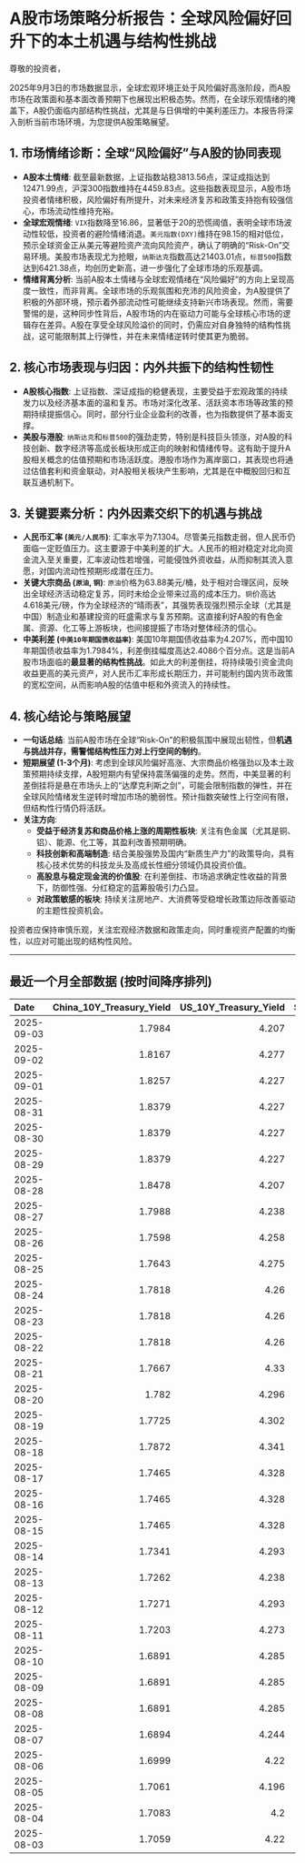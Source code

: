 # A股市场策略分析报告：全球风险偏好回升下的本土机遇与结构性挑战

尊敬的投资者，

2025年9月3日的市场数据显示，全球宏观环境正处于风险偏好高涨阶段，而A股市场在政策面和基本面改善预期下也展现出积极态势。然而，在全球乐观情绪的掩盖下，A股仍面临内部结构性挑战，尤其是与日俱增的中美利差压力。本报告将深入剖析当前市场环境，为您提供A股策略展望。

## 1. 市场情绪诊断：全球“风险偏好”与A股的协同表现

*   **A股本土情绪**: 截至最新数据，上证指数站稳3813.56点，深证成指达到12471.99点，沪深300指数维持在4459.83点。这些指数表现显示，A股市场投资者情绪积极，风险偏好有所提升，对未来经济复苏和政策支持抱有较强信心，市场流动性维持充裕。
*   **全球宏观情绪**: `VIX`指数降至16.86，显著低于20的恐慌阈值，表明全球市场波动性较低，投资者的避险情绪消退。`美元指数(DXY)`维持在98.15的相对低位，预示全球资金正从美元等避险资产流向风险资产，确认了明确的“Risk-On”交易环境。美股市场表现尤为抢眼，`纳斯达克`指数高达21403.01点，`标普500`指数达到6421.38点，均创历史新高，进一步强化了全球市场的乐观基调。
*   **情绪背离分析**: 当前A股本土情绪与全球宏观情绪在“风险偏好”的方向上呈现高度一致性，而非背离。全球市场的乐观氛围和充沛的风险资金，为A股提供了积极的外部环境，预示着外部流动性可能继续支持新兴市场表现。然而，需要警惕的是，这种同步性背后，A股市场的内在驱动力可能与全球核心市场的逻辑存在差异。A股在享受全球风险溢价的同时，仍需应对自身独特的结构性挑战，这可能限制其上行弹性，并在未来情绪逆转时使其更为脆弱。

## 2. 核心市场表现与归因：内外共振下的结构性韧性

*   **A股核心指数**: 上证指数、深证成指的稳健表现，主要受益于宏观政策的持续发力以及经济基本面的温和复苏。市场对深化改革、活跃资本市场等政策的预期持续提振信心。同时，部分行业企业盈利的改善，也为指数提供了基本面支撑。
*   **美股与港股**: `纳斯达克`和`标普500`的强劲走势，特别是科技巨头领涨，对A股的科技创新、数字经济等高成长板块形成正向的映射和情绪传导。这有助于提升A股相关概念的估值预期和市场活跃度。港股市场作为离岸窗口，其表现也将通过估值套利和资金联动，对A股相关板块产生影响，尤其是在中概股回归和互联互通机制下。

## 3. 关键要素分析：内外因素交织下的机遇与挑战

*   **人民币汇率 (`美元/人民币`)**: 汇率水平为7.1304。尽管美元指数走弱，但人民币仍面临一定贬值压力。这主要源于中美利差的扩大。人民币的相对稳定对北向资金流入至关重要，汇率波动性若增强，可能侵蚀外资收益，从而抑制其流入意愿，对国内流动性预期形成潜在压力。
*   **关键大宗商品 (`原油`, `铜`)**: `原油`价格为63.88美元/桶，处于相对合理区间，反映出全球经济活动稳定复苏，同时未给企业带来过高的成本压力。`铜`价高达4.618美元/磅，作为全球经济的“晴雨表”，其强势表现强烈预示全球（尤其是中国）制造业和基建投资的旺盛需求与复苏预期。这直接利好A股的有色金属、资源、化工等上游板块，也间接提振了市场对整体经济的信心。
*   **中美利差 (`中美10年期国债收益率`)**: 美国10年期国债收益率为4.207%，而中国10年期国债收益率为1.7984%，利差倒挂幅度高达2.4086个百分点。这是当前A股市场面临的**最显著的结构性挑战**。如此大的利差倒挂，将持续吸引资金流向收益更高的美元资产，对人民币汇率形成长期压力，并可能制约国内货币政策的宽松空间，从而影响A股的估值中枢和外资流入的持续性。

## 4. 核心结论与策略展望

*   **一句话总结**: 当前A股市场在全球“Risk-On”的积极氛围中展现出韧性，但**机遇与挑战并存，需警惕结构性压力对上行空间的制约**。
*   **短期展望 (1-3个月)**: 考虑到全球风险偏好高涨、大宗商品价格强劲以及本土政策预期持续支撑，A股短期内有望保持震荡偏强的走势。然而，中美显著的利差倒挂将是悬在市场头上的“达摩克利斯之剑”，可能会限制指数的弹性，并在全球风险情绪发生逆转时增加市场的脆弱性。预计指数突破性上行空间有限，但结构性行情仍将活跃。
*   **关注方向**:
    *   **受益于经济复苏和商品价格上涨的周期性板块**: 关注有色金属（尤其是铜、铝）、能源、化工等，其盈利改善预期明确。
    *   **科技创新和高端制造**: 结合美股强势及国内“新质生产力”的政策导向，具有核心技术优势的科技龙头及高成长性细分领域仍具投资价值。
    *   **高股息与稳定现金流的价值股**: 在利差倒挂、市场追求确定性收益的背景下，防御性强、分红稳定的蓝筹股吸引力凸显。
    *   **对政策敏感的板块**: 持续关注房地产、大消费等受稳增长政策边际改善驱动的主题性投资机会。

投资者应保持审慎乐观，关注宏观经济数据和政策走向，同时重视资产配置的均衡性，以应对可能出现的结构性风险。

---

## 最近一个月全部数据 (按时间降序排列)

| Date       |   China_10Y_Treasury_Yield |   US_10Y_Treasury_Yield |   Shanghai_Composite_Index |   CSI_300_Index |   Shenzhen_Component_Index |   GOLD_spot_price |   OIL_price |   ALUMINUM_future |   BTC_price |   USD_CNY_exchange_rate |   Commodity_Index_ETF |   US_Dollar_Index |   ETH_price |   LEAN_HOGS_future |   COPPER_future |   High_Yield_Bond_ETF |   LIVE_CATTLE_future |   GOLD_near_month_future |   NATURAL_GAS_future |   PLATINUM_future |   SILVER_future |   Long_Term_Treasury_ETF |   CORN_future |   SOYBEANS_future |   WHEAT_future |   SP500_close |   NASDAQ_close |   VIX_close |   GOLD_basis_spot_vs_near |
|:-----------|---------------------------:|------------------------:|---------------------------:|----------------:|---------------------------:|------------------:|------------:|------------------:|------------:|------------------------:|----------------------:|------------------:|------------:|-------------------:|----------------:|----------------------:|---------------------:|-------------------------:|---------------------:|------------------:|----------------:|-------------------------:|--------------:|------------------:|---------------:|--------------:|---------------:|------------:|--------------------------:|
| 2025-09-03 |                     1.7984 |                   4.207 |                    3813.56 |         4459.83 |                    12472   |            3637.2 |       63.88 |           2528.5  |      112493 |                  7.1304 |               22.3772 |            98.155 |     4477.17 |             93.825 |          4.618  |               80.56   |              238.375 |                   3637.3 |                3.051 |            1454.9 |          42.05  |                  86.645  |        418.25 |           1031    |         522    |       6421.38 |        21403   |       16.86 |                 -0.100098 |
| 2025-09-02 |                     1.8167 |                   4.277 |                    3858.13 |         4490.45 |                    12553.8 |            3549.4 |       65.59 |           2514.5  |      111201 |                  7.1304 |               22.57   |            98.4   |     4325.37 |             95.55  |          4.5695 |               80.39   |              239.525 |                   3562.9 |                3.009 |            1405.8 |          41.071 |                  85.63   |        403    |           1025.75 |         513    |       6415.54 |        21279.6 |       17.17 |                -13.5      |
| 2025-09-01 |                     1.8257 |                   4.227 |                    3875.53 |         4523.71 |                    12829   |            3473.7 |       64.01 |           2514.75 |      109251 |                  7.1304 |               22.21   |            97.77  |     4314.47 |             95.025 |          4.5185 |               80.477  |              241.9   |                   3487.2 |                2.997 |            1365.7 |          40.2   |                  86.272  |        398    |           1036.75 |         518    |       6460.26 |        21455.6 |       15.36 |                -13.5      |
| 2025-08-31 |                     1.8379 |                   4.227 |                    3857.93 |         4496.76 |                    12696.2 |            3473.7 |       64.01 |           2514.75 |      108237 |                  7.153  |               22.21   |            97.77  |     4390.02 |             95.025 |          4.5185 |               80.477  |              241.9   |                   3487.2 |                2.997 |            1365.7 |          40.2   |                  86.272  |        398    |           1036.75 |         518    |       6460.26 |        21455.6 |       15.36 |                -13.5      |
| 2025-08-30 |                     1.8379 |                   4.227 |                    3857.93 |         4496.76 |                    12696.2 |            3473.7 |       64.01 |           2514.75 |      108808 |                  7.153  |               22.21   |            97.77  |     4374.15 |             95.025 |          4.5185 |               80.477  |              241.9   |                   3487.2 |                2.997 |            1365.7 |          40.2   |                  86.272  |        398    |           1036.75 |         518    |       6460.26 |        21455.6 |       15.36 |                -13.5      |
| 2025-08-29 |                     1.8379 |                   4.227 |                    3857.93 |         4496.76 |                    12696.2 |            3473.7 |       64.01 |           2514.75 |      108411 |                  7.153  |               22.21   |            97.77  |     4360.15 |             95.025 |          4.5185 |               80.477  |              241.9   |                   3487.2 |                2.997 |            1365.7 |          40.2   |                  86.272  |        398    |           1036.75 |         518    |       6460.26 |        21455.6 |       15.36 |                -13.5      |
| 2025-08-28 |                     1.8478 |                   4.207 |                    3843.6  |         4463.78 |                    12571.4 |            3431.8 |       64.6  |           2516.25 |      112545 |                  7.153  |               22.18   |            97.81  |     4507.18 |             94.275 |          4.4635 |               80.6263 |              237     |                   3445.8 |                2.944 |            1356.4 |          39.19  |                  86.8897 |        385.5  |           1028.25 |         510.25 |       6501.86 |        21705.2 |       14.43 |                -14        |
| 2025-08-27 |                     1.7988 |                   4.238 |                    3800.35 |         4386.13 |                    12295.1 |            3404.6 |       64.15 |           2506    |      111222 |                  7.152  |               22.04   |            98.23  |     4503.39 |             93.9   |          4.4145 |               80.5865 |              243.25  |                   3404.6 |                2.867 |            1341.4 |          38.689 |                  86.3218 |        382.5  |           1027.25 |         502.25 |       6481.4  |        21590.1 |       14.85 |                  0        |
| 2025-08-26 |                     1.7598 |                   4.258 |                    3868.38 |         4452.59 |                    12473.2 |            3388.6 |       63.25 |           2541.25 |      111803 |                  7.151  |               22.02   |            98.23  |     4600.43 |             93.425 |          4.4505 |               80.487  |              242.5   |                   3388.6 |                2.717 |            1342.4 |          38.582 |                  86.4214 |        387.5  |           1028.75 |         509.5  |       6465.94 |        21544.3 |       14.62 |                  0        |
| 2025-08-25 |                     1.7643 |                   4.275 |                    3883.56 |         4469.22 |                    12441.1 |            3373.8 |       64.8  |           2527    |      110124 |                  7.1675 |               22.19   |            98.43  |     4372.99 |             91.4   |          4.4665 |               80.3078 |              240.225 |                   3373.8 |                2.696 |            1331.6 |          38.677 |                  86.4712 |        389.25 |           1025.5  |         506.75 |       6439.32 |        21449.3 |       14.79 |                  0        |
| 2025-08-24 |                     1.7818 |                   4.26  |                    3825.76 |         4378    |                    12166.1 |            3374.4 |       63.66 |           2505.25 |      113458 |                  7.1799 |               22.08   |            97.72  |     4779.65 |             91.2   |          4.4475 |               80.467  |              239.95  |                   3374.4 |                2.698 |            1355.4 |          39.003 |                  86.7203 |        388.25 |           1036.5  |         504.75 |       6466.91 |        21496.5 |       14.22 |                  0        |
| 2025-08-23 |                     1.7818 |                   4.26  |                    3825.76 |         4378    |                    12166.1 |            3374.4 |       63.66 |           2505.25 |      115374 |                  7.1799 |               22.08   |            97.72  |     4776.09 |             91.2   |          4.4475 |               80.467  |              239.95  |                   3374.4 |                2.698 |            1355.4 |          39.003 |                  86.7203 |        388.25 |           1036.5  |         504.75 |       6466.91 |        21496.5 |       14.22 |                  0        |
| 2025-08-22 |                     1.7818 |                   4.26  |                    3825.76 |         4378    |                    12166.1 |            3374.4 |       63.66 |           2505.25 |      116874 |                  7.1799 |               22.08   |            97.72  |     4831.35 |             91.2   |          4.4475 |               80.467  |              239.95  |                   3374.4 |                2.698 |            1355.4 |          39.003 |                  86.7203 |        388.25 |           1036.5  |         504.75 |       6466.91 |        21496.5 |       14.22 |                  0        |
| 2025-08-21 |                     1.7667 |                   4.33  |                    3771.1  |         4288.07 |                    11919.8 |            3336.9 |       63.52 |           2484.5  |      112419 |                  7.1757 |               21.99   |            98.62  |     4223.21 |             89.925 |          4.4315 |               79.8201 |              238.65  |                   3336.9 |                2.826 |            1351.2 |          38.027 |                  86.0827 |        387.25 |           1034.5  |         507    |       6370.17 |        21100.3 |       16.6  |                  0        |
| 2025-08-20 |                     1.782  |                   4.296 |                    3766.21 |         4271.4  |                    11926.7 |            3343.4 |       63.21 |           2459.75 |      114275 |                  7.1819 |               21.86   |            98.22  |     4334.5  |             89.95  |          4.426  |               79.9694 |              238.525 |                   3343.4 |                2.752 |            1334   |          37.705 |                  86.5111 |        380    |           1015    |         505.5  |       6395.78 |        21172.9 |       15.69 |                  0        |
| 2025-08-19 |                     1.7725 |                   4.302 |                    3727.29 |         4223.37 |                    11821.6 |            3313.4 |       62.35 |           2428    |      112831 |                  7.1846 |               21.62   |            98.27  |     4073.46 |             90.15  |          4.409  |               79.9993 |              236.325 |                   3313.4 |                2.766 |            1302.3 |          37.261 |                  86.3218 |        379.5  |           1013    |         498.5  |       6411.37 |        21314.9 |       15.57 |                  0        |
| 2025-08-18 |                     1.7872 |                   4.341 |                    3728.03 |         4239.41 |                    11835.6 |            3331.7 |       63.42 |           2458.5  |      116252 |                  7.1817 |               21.79   |            98.17  |     4312.5  |             90.125 |          4.457  |               80.0192 |              236.725 |                   3331.7 |                2.89  |            1326.4 |          37.951 |                  85.8237 |        383    |           1020.75 |         502.75 |       6449.15 |        21629.8 |       14.99 |                  0        |
| 2025-08-17 |                     1.7465 |                   4.328 |                    3696.77 |         4202.35 |                    11634.7 |            3336   |       62.8  |           2480.75 |      117453 |                  7.1795 |               21.77   |            97.85  |     4473.27 |             90.1   |          4.478  |               80.0789 |              236.25  |                   3336   |                2.916 |            1334.3 |          37.894 |                  86.0728 |        383.75 |           1022.25 |         506.5  |       6449.8  |        21623   |       15.09 |                  0        |
| 2025-08-16 |                     1.7465 |                   4.328 |                    3696.77 |         4202.35 |                    11634.7 |            3336   |       62.8  |           2480.75 |      117491 |                  7.1795 |               21.77   |            97.85  |     4426.18 |             90.1   |          4.478  |               80.0789 |              236.25  |                   3336   |                2.916 |            1334.3 |          37.894 |                  86.0728 |        383.75 |           1022.25 |         506.5  |       6449.8  |        21623   |       15.09 |                  0        |
| 2025-08-15 |                     1.7465 |                   4.328 |                    3696.77 |         4202.35 |                    11634.7 |            3336   |       62.8  |           2480.75 |      117398 |                  7.1795 |               21.77   |            97.85  |     4439.99 |             90.1   |          4.478  |               80.0789 |              236.25  |                   3336   |                2.916 |            1334.3 |          37.894 |                  86.0728 |        383.75 |           1022.25 |         506.5  |       6449.8  |        21623   |       15.09 |                  0        |
| 2025-08-14 |                     1.7341 |                   4.293 |                    3666.44 |         4173.31 |                    11451.4 |            3335.2 |       63.96 |           2501.5  |      118360 |                  7.1743 |               21.84   |            98.25  |     4548.17 |            109.65  |          4.4645 |               80.0192 |              233.35  |                   3335.2 |                2.841 |            1350.3 |          37.982 |                  86.6904 |        375    |           1008.5  |         503.5  |       6468.54 |        21710.7 |       14.83 |                  0        |
| 2025-08-13 |                     1.7262 |                   4.238 |                    3683.47 |         4176.58 |                    11551.4 |            3358.7 |       62.65 |           2510.5  |      123344 |                  7.1785 |               21.75   |            97.84  |     4756.28 |            109.625 |          4.482  |               80.2282 |              235.55  |                   3358.7 |                2.828 |            1331.5 |          38.499 |                  87.3379 |        374    |           1023.5  |         507.25 |       6466.58 |        21713.1 |       14.49 |                  0        |
| 2025-08-12 |                     1.7271 |                   4.293 |                    3665.92 |         4143.83 |                    11351.6 |            3348.9 |       63.17 |           2507.75 |      120173 |                  7.1877 |               21.78   |            98.1   |     4590.92 |            109.55  |          4.5085 |               80.0192 |              235.825 |                   3348.9 |                2.808 |            1341.9 |          37.899 |                  86.6207 |        371.5  |           1011.75 |         505    |       6445.76 |        21681.9 |       14.73 |                  0        |
| 2025-08-11 |                     1.7203 |                   4.273 |                    3647.55 |         4122.51 |                    11291.4 |            3353.1 |       63.96 |           2469.5  |      118731 |                  7.181  |               21.87   |            98.52  |     4226.97 |            109.675 |          4.4235 |               79.84   |              233.075 |                   3353.1 |                2.954 |            1329.9 |          37.662 |                  87.059  |        385    |            989.5  |         515    |       6373.45 |        21385.4 |       16.25 |                  0        |
| 2025-08-10 |                     1.6891 |                   4.285 |                    3635.13 |         4104.97 |                    11128.7 |            3439.1 |       63.88 |           2501.75 |      119307 |                  7.181  |               21.84   |            98.18  |     4254.22 |            108.9   |          4.4555 |               79.84   |              232.55  |                   3439.1 |                2.99  |            1325.6 |          38.417 |                  86.9594 |        382.75 |            966.75 |         514.5  |       6389.45 |        21450   |       15.15 |                  0        |
| 2025-08-09 |                     1.6891 |                   4.285 |                    3635.13 |         4104.97 |                    11128.7 |            3439.1 |       63.88 |           2501.75 |      116500 |                  7.181  |               21.84   |            98.18  |     4263.6  |            108.9   |          4.4555 |               79.84   |              232.55  |                   3439.1 |                2.99  |            1325.6 |          38.417 |                  86.9594 |        382.75 |            966.75 |         514.5  |       6389.45 |        21450   |       15.15 |                  0        |
| 2025-08-08 |                     1.6891 |                   4.285 |                    3635.13 |         4104.97 |                    11128.7 |            3439.1 |       63.88 |           2501.75 |      116689 |                  7.181  |               21.84   |            98.18  |     4009.85 |            108.9   |          4.4555 |               79.84   |              232.55  |                   3439.1 |                2.99  |            1325.6 |          38.417 |                  86.9594 |        382.75 |            966.75 |         514.5  |       6389.45 |        21450   |       15.15 |                  0        |
| 2025-08-07 |                     1.6894 |                   4.244 |                    3639.67 |         4114.67 |                    11157.9 |            3400.3 |       63.88 |           2500    |      117497 |                  7.1828 |               21.84   |            98.4   |     3914.33 |            108.775 |          4.3785 |               79.8301 |              238.75  |                   3400.3 |                3.067 |            1339.9 |          38.158 |                  87.3379 |        384.5  |            971.75 |         518.25 |       6340    |        21242.7 |       16.57 |                  0        |
| 2025-08-06 |                     1.6999 |                   4.22  |                    3634    |         4113.48 |                    11177.8 |            3380   |       64.35 |           2483.25 |      115028 |                  7.1834 |               21.77   |            98.18  |     3683.92 |            108.875 |          4.391  |               79.9097 |              236.3   |                   3380   |                3.077 |            1326   |          37.766 |                  87.4874 |        379.75 |            961.5  |         508.5  |       6345.06 |        21169.4 |       16.77 |                  0        |
| 2025-08-05 |                     1.7061 |                   4.196 |                    3617.6  |         4103.45 |                    11107   |            3381.9 |       65.16 |           2432.75 |      114141 |                  7.178  |               21.82   |            98.78  |     3611.9  |            108.775 |          4.364  |               79.8301 |              234.275 |                   3381.9 |                3.01  |            1317.2 |          37.687 |                  87.9955 |        381.5  |            969    |         508.25 |       6299.19 |        20916.6 |       17.85 |                  0        |
| 2025-08-04 |                     1.7083 |                   4.2   |                    3583.31 |         4070.7  |                    11041.6 |            3374.4 |       66.29 |           2427    |      115072 |                  7.2116 |               22.01   |            98.78  |     3718.99 |            108.175 |          4.415  |               79.8699 |              230.9   |                   3374.4 |                2.932 |            1326.4 |          37.192 |                  87.7265 |        387    |            969    |         516.75 |       6329.94 |        21053.6 |       17.52 |                  0        |
| 2025-08-03 |                     1.7059 |                   4.22  |                    3559.95 |         4054.93 |                    10991.3 |            3347.7 |       67.33 |           2432    |      114218 |                  7.2002 |               22.09   |            98.69  |     3497.38 |            107.35  |          4.4125 |               79.6012 |              230.125 |                   3347.7 |                3.083 |            1304   |          36.787 |                  87.4874 |        389.5  |            961.75 |         516.75 |       6238.01 |        20650.1 |       20.38 |                  0        |